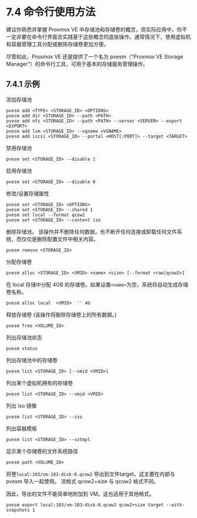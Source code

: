 # 7.4 命令行使用方法

建议你熟悉并掌握 Proxmox VE 中存储池和存储卷的概念，但实际应用中，你不一定非要在命令行界面去实践基于这些概念的底层操作。通常情况下，使用虚拟机和容器管理工具分配或删除存储卷更加方便。

尽管如此，Proxmox VE 还是提供了一个名为 pvesm（“Proxmox VE Storage Manager”）的命令行工具，可用于基本的存储服务管理操作。

## 7.4.1 示例

添加存储池
```
pvesm add <TYPE> <STORAGE_ID> <OPTIONS>
pvesm add dir <STORAGE_ID> --path <PATH>
pvesm add nfs <STORAGE_ID> --path <PATH> --server <SERVER> --export <EXPORT>
pvesm add lvm <STORAGE_ID> --vgname <VGNAME>
pvesm add iscsi <STORAGE_ID> --portal <HOST[:PORT]> --target <TARGET>
```

禁用存储池
```
pvesm set <STORAGE_ID> --disable 1
```

启用存储池
```
pvesm set <STORAGE_ID> --disable 0
```

修改/设置存储属性

```
pvesm set <STORAGE_ID> <OPTIONS>
pvesm set <STORAGE_ID> --shared 1
pvesm set local --format qcow2
pvesm set <STORAGE_ID> --content iso
```
删除存储池。
该操作并不删除任何数据，也不断开任何连接或卸载任何文件系统，而仅仅是删除配置文件中相关内容。
```
pvesm remove <STORAGE_ID>
```

分配存储卷

```
pvesm alloc <STORAGE_ID> <VMID> <name> <size> [--format <raw|qcow2>]
```

在 local 存储中分配 4GB 的存储卷。如果设置`<name>`为空，系统将自动生成存储卷名称。

```
pvesm alloc local  <VMID>  '' 4G
```

释放存储卷 (该操作将删除存储卷上的所有数据。)
```
pvesm free <VOLUME_ID>
```

列出存储池状态
```
pvesm status
```

列出存储池中的存储卷

```
pvesm list <STORAGE_ID> [--vmid <VMID>]
```

列出某个虚拟机拥有的存储卷
```
pvesm list <STORAGE_ID> --vmid <VMID>
```
列出 iso 镜像
```
pvesm list <STORAGE_ID> --iso
```
列出容器模板

```
pvesm list <STORAGE_ID> --vztmpl
```
显示某个存储卷的文件系统路径
```
pvesm path <VOLUME_ID>
```


将卷`local:103/vm-103-disk-0.qcow2` 导出到文件target。这主要在内部与 pvesm 导入一起使用。
流格式 qcow2+size 与 qcow2 格式不同。

因此，导出的文件不能简单地附加到 VM。这也适用于其他格式。

```
pvesm export local:103/vm-103-disk-0.qcow2 qcow2+size target --with-snapshots 1
```

